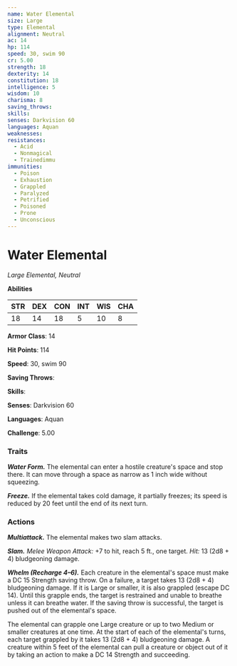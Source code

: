 ```yaml
---
name: Water Elemental
size: Large
type: Elemental
alignment: Neutral
ac: 14
hp: 114
speed: 30, swim 90
cr: 5.00
strength: 18
dexterity: 14
constitution: 18
intelligence: 5
wisdom: 10
charisma: 8
saving_throws: 
skills: 
senses: Darkvision 60
languages: Aquan
weaknesses:
resistances:
  - Acid
  - Nonmagical
  - Trainedimmu
immunities:
  - Poison
  - Exhaustion
  - Grappled
  - Paralyzed
  - Petrified
  - Poisoned
  - Prone
  - Unconscious
---
```


# Water Elemental

*Large Elemental, Neutral*

**Abilities**

| STR | DEX | CON | INT | WIS | CHA |
| --- | --- | --- | --- | --- | --- |
| 18 | 14 | 18 | 5 | 10 | 8 |

**Armor Class**: 14

**Hit Points**: 114

**Speed**: 30, swim 90

**Saving Throws**: 

**Skills**: 

**Senses**: Darkvision 60

**Languages**: Aquan

**Challenge**: 5.00


### Traits
***Water Form.*** The elemental can enter a hostile creature's space and stop there. It can move through a space as narrow as 1 inch wide without squeezing. 

***Freeze.*** If the elemental takes cold damage, it partially freezes; its speed is reduced by 20 feet until the end of its next turn.

### Actions
***Multiattack.*** The elemental makes two slam attacks. 

***Slam.*** *Melee Weapon Attack:* +7 to hit, reach 5 ft., one target. *Hit:* 13 (2d8 + 4) bludgeoning damage. 

***Whelm (Recharge 4–6).*** Each creature in the elemental's space must make a DC 15 Strength saving throw. On a failure, a target takes 13 (2d8 + 4) bludgeoning damage. If it is Large or smaller, it is also grappled (escape DC 14). Until this grapple ends, the target is restrained and unable to breathe unless it can breathe water. If the saving throw is successful, the target is pushed out of the elemental's space.

The elemental can grapple one Large creature or up to two Medium or smaller creatures at one time. At the start of each of the elemental's turns, each target grappled by it takes 13 (2d8 + 4) bludgeoning damage. A creature within 5 feet of the elemental can pull a creature or object out of it by taking an action to make a DC 14 Strength and succeeding.
